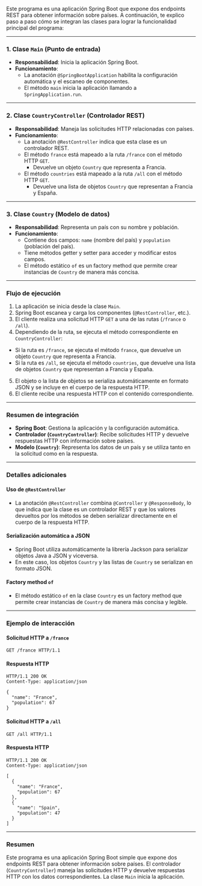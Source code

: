 Este programa es una aplicación Spring Boot que expone dos endpoints REST para obtener información sobre países. A continuación, te explico paso a paso cómo se integran las clases para lograr la funcionalidad principal del programa:

---

### **1. Clase `Main` (Punto de entrada)**
- **Responsabilidad**: Inicia la aplicación Spring Boot.
- **Funcionamiento**:
  - La anotación `@SpringBootApplication` habilita la configuración automática y el escaneo de componentes.
  - El método `main` inicia la aplicación llamando a `SpringApplication.run`.

---

### **2. Clase `CountryController` (Controlador REST)**
- **Responsabilidad**: Maneja las solicitudes HTTP relacionadas con países.
- **Funcionamiento**:
  - La anotación `@RestController` indica que esta clase es un controlador REST.
  - El método `france` está mapeado a la ruta `/france` con el método HTTP `GET`.
    - Devuelve un objeto `Country` que representa a Francia.
  - El método `countries` está mapeado a la ruta `/all` con el método HTTP `GET`.
    - Devuelve una lista de objetos `Country` que representan a Francia y España.

---

### **3. Clase `Country` (Modelo de datos)**
- **Responsabilidad**: Representa un país con su nombre y población.
- **Funcionamiento**:
  - Contiene dos campos: `name` (nombre del país) y `population` (población del país).
  - Tiene métodos getter y setter para acceder y modificar estos campos.
  - El método estático `of` es un factory method que permite crear instancias de `Country` de manera más concisa.

---

### **Flujo de ejecución**
1. La aplicación se inicia desde la clase `Main`.
2. Spring Boot escanea y carga los componentes (`@RestController`, etc.).
3. El cliente realiza una solicitud HTTP `GET` a una de las rutas (`/france` o `/all`).
4. Dependiendo de la ruta, se ejecuta el método correspondiente en `CountryController`:
  - Si la ruta es `/france`, se ejecuta el método `france`, que devuelve un objeto `Country` que representa a Francia.
  - Si la ruta es `/all`, se ejecuta el método `countries`, que devuelve una lista de objetos `Country` que representan a Francia y España.
5. El objeto o la lista de objetos se serializa automáticamente en formato JSON y se incluye en el cuerpo de la respuesta HTTP.
6. El cliente recibe una respuesta HTTP con el contenido correspondiente.

---

### **Resumen de integración**
- **Spring Boot**: Gestiona la aplicación y la configuración automática.
- **Controlador (`CountryController`)**: Recibe solicitudes HTTP y devuelve respuestas HTTP con información sobre países.
- **Modelo (`Country`)**: Representa los datos de un país y se utiliza tanto en la solicitud como en la respuesta.

---

### **Detalles adicionales**

#### **Uso de `@RestController`**
- La anotación `@RestController` combina `@Controller` y `@ResponseBody`, lo que indica que la clase es un controlador REST y que los valores devueltos por los métodos se deben serializar directamente en el cuerpo de la respuesta HTTP.

#### **Serialización automática a JSON**
- Spring Boot utiliza automáticamente la librería Jackson para serializar objetos Java a JSON y viceversa.
- En este caso, los objetos `Country` y las listas de `Country` se serializan en formato JSON.

#### **Factory method `of`**
- El método estático `of` en la clase `Country` es un factory method que permite crear instancias de `Country` de manera más concisa y legible.

---

### **Ejemplo de interacción**

#### **Solicitud HTTP a `/france`**
```http
GET /france HTTP/1.1
```

#### **Respuesta HTTP**
```http
HTTP/1.1 200 OK
Content-Type: application/json

{
  "name": "France",
  "population": 67
}
```

#### **Solicitud HTTP a `/all`**
```http
GET /all HTTP/1.1
```

#### **Respuesta HTTP**
```http
HTTP/1.1 200 OK
Content-Type: application/json

[
  {
    "name": "France",
    "population": 67
  },
  {
    "name": "Spain",
    "population": 47
  }
]
```

---

### **Resumen**
Este programa es una aplicación Spring Boot simple que expone dos endpoints REST para obtener información sobre países. El controlador (`CountryController`) maneja las solicitudes HTTP y devuelve respuestas HTTP con los datos correspondientes. La clase `Main` inicia la aplicación.

